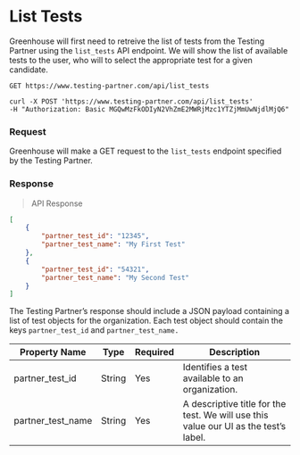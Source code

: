 # List Tests

Greenhouse will first need to retreive the list of tests from the Testing Partner using the `list_tests` API endpoint. We will show the list of available tests to the user, who will to select the appropriate test for a given candidate. 

`GET https://www.testing-partner.com/api/list_tests`

```shell
curl -X POST 'https://www.testing-partner.com/api/list_tests'
-H "Authorization: Basic MGQwMzFkODIyN2VhZmE2MWRjMzc1YTZjMmUwNjdlMjQ6"
```

### Request

Greenhouse will make a GET request to the `list_tests` endpoint specified by the Testing Partner.

### Response

> API Response

```json
[
	{
		"partner_test_id": "12345",
		"partner_test_name": "My First Test" 
	},
	{
		"partner_test_id": "54321",
		"partner_test_name": "My Second Test"
	}
]
```


The Testing Partner’s response should include a JSON payload containing a list of test objects for the organization. Each test object should contain the keys `partner_test_id` and `partner_test_name.`



Property Name | Type | Required | Description
-------------- | -------------- | -------------- | --------------
partner_test_id | String | Yes | Identifies a test available to an organization.
partner_test_name | String | Yes | A descriptive title for the test. We will use this value our UI as the test’s label.
